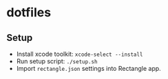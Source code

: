 # dotfiles

## Setup

- Install xcode toolkit: `xcode-select --install`
- Run setup script: `./setup.sh`
- Import `rectangle.json` settings into Rectangle app.
